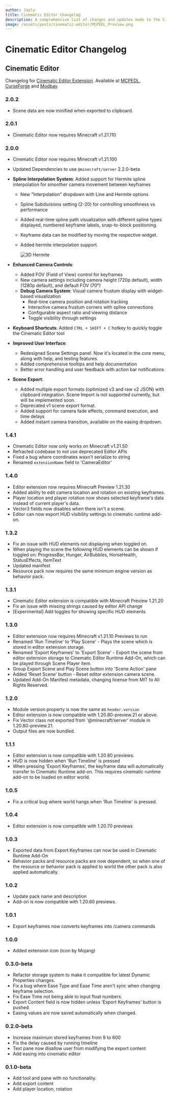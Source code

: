 ```yaml
---
author: Jayly
title: Cinematic Editor Changelog
description: A comprehensive list of changes and updates made to the Cinematic Editor and Cinematic Runtime.
image: /assets/posts/cinematic-editor/MCPEDL_Preview.png
---
```


# Cinematic Editor Changelog

## Cinematic Editor

Changelog for [Cinematic Editor Extension](/posts/cinematic-editor.md). Available at [MCPEDL](https://mcpedl.com/jayly-cinematic-editor/), [CurseForge](https://www.curseforge.com/minecraft-bedrock/addons/jayly-cinematic-editor) and [Modbay](https://modbay.org/mods/2822-jayly-cinematic-editor.html).

### 2.0.2

- Scene data are now minified when exported to clipboard.

### 2.0.1

- Cinematic Editor now requires Minecraft v1.21.110

### 2.0.0

- Cinematic Editor now requires Minecraft v1.21.100
- Updated Dependencies to use `@minecraft/server` 2.2.0-beta
- **Spline Interpolation System**: Added support for Hermite spline interpolation for smoother camera movement between keyframes

  - New "Interpolation" dropdown with Line and Hermite options
  - Spline Subdivisions setting (2-20) for controlling smoothness vs performance
  - Added real-time spline path visualization with different spline types displayed, numbered keyframe labels, snap-to-block positioning.
  - Keyframe data can be modified by moving the respective widget.
  - Added hermite interpolation support.

    ![3D Hermite](https://paulbourke.net/miscellaneous/interpolation/hermite3d.gif)

- **Enhanced Camera Controls**:
  - Added FOV (Field of View) control for keyframes
  - New camera settings including camera height (720p default), width (1280p default), and default FOV (70°)
  - **Debug Camera System**: Visual camera frustum display with widget-based visualization
    - Real-time camera position and rotation tracking
    - Interactive camera frustum corners with spline connections
    - Configurable aspect ratio and viewing distance
    - Toggle visibility through settings
- **Keyboard Shortcuts**: Added `CTRL + SHIFT + C` hotkey to quickly toggle the Cinematic Editor tool
- **Improved User Interface**:
  - Redesigned Scene Settings panel. Now it's located in the core menu, along with help, and testing features.
  - Added comprehensive tooltips and help documentation
  - Better error handling and user feedback with action bar notifications
- **Scene Export**:
  - Added multiple export formats (optimized v3 and raw v2 JSON) with clipboard integration. Scene Import is not supported currently, but will be implemented soon.
  - Deprecated v1 scene export format.
  - Added support for camera fade effects, command execution, and time delays
  - Added instant camera transition, available on the easing dropdown.

### 1.4.1

- Cinematic Editor now only works on Minecraft v1.21.50
- Refracted codebase to not use deprecated Editor APIs
- Fixed a bug where coordinates wasn't serialize to string
- Renamed `extensionName` field to 'CameraEditor'

### 1.4.0

- Editor extension now requires Minecraft Preview 1.21.30
- Added ability to edit camera location and rotation on existing keyframes.
- Player location and player rotation now shows selected keyframe's data instead of current player's data.
- Vector3 fields now disables when there isn't a scene.
- Editor can now export HUD visibility settings to cinematic runtime add-on.

### 1.3.2

- Fix an issue with HUD elements not displaying when toggled on.
- When playing the scene the following HUD elements can be shown if toggled on: ProgressBar, Hunger, AirBubbles, HorseHealth, StatusEffects, ItemText
- Updated manifest
- Resource pack now requires the same minimum engine version as behavior pack.

### 1.3.1

- Cinematic Editor extension is compatible with Minecraft Preview 1.21.20
- Fix an issue with missing strings caused by editor API change
- [Experimental] Add toggles for showing specific HUD elements

### 1.3.0

- Editor extension now requires Minecraft v1.21.10 Previews to run
- Renamed 'Run Timeline' to 'Play Scene' - Plays the scene which is stored in editor extension storage.
- Renamed 'Export Keyframes' to 'Export Scene' - Export the scene from editor extension storage to Cinematic Editor Runtime Add-On, which can be played through Scene Player item.
- Group Export Scene and Play Scene button into 'Scene Action' pane
- Added 'Reset Scene' button - Reset editor extension camera scene.
- Updated Add-On Manifest metadata, changing license from MIT to All Rights Reserved.

### 1.2.0

- Module version property is now the same as `header.version`
- Editor extension is now compatible with 1.20.80-preview.21 or above.
- Fix Vector class not exported from '@minecraft/server' module in 1.20.80-preview.21.
- Output files are now bundled.

### 1.1.1

- Editor extension is now compatible with 1.20.80 previews.
- HUD is now hidden when 'Run Timeline' is pressed
- When pressing 'Export Keyframes', the keyframe data will automatically transfer to Cinematic Runtime add-on. This requires cinematic runtime add-on to be loaded on editor world.

### 1.0.5

- Fix a critical bug where world hangs when 'Run Timeline' is pressed.

### 1.0.4

- Editor extension is now compatible with 1.20.70 previews

### 1.0.3

- Exported data from Export Keyframes can now be used in Cinematic Runtime Add-On
- Behavior packs and resource packs are now dependent, so when one of the resource or behavior pack is applied to world the other pack is also applied automatically.

### 1.0.2

- Update pack name and description
- Add-on is now compatible with 1.20.60 previews.

### 1.0.1

- Export keyframes now converts keyframes into /camera commands

### 1.0.0

- Added extension icon (icon by Mojang)

### 0.3.0-beta

- Refactor storage system to make it compatible for latest Dynamic Properties changes.
- Fix a bug where Ease Type and Ease Time aren't sync when changing keyframe selection.
- Fix Ease Time not being able to input float numbers.
- Export Content field is now hidden unless 'Export Keyframes' button is pushed.
- Easing values are now saved automatically when changed.

### 0.2.0-beta

- Increase maximum stored keyframes from 9 to 600
- Fix the delay caused by running timeline
- Text pane now disallow user from modifying the export content
- Add easing into cinematic editor

### 0.1.0-beta

- Add tool and pane with no functionality.
- Add export content
- Add player location, rotation
